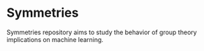# Symmetries

Symmetries repository aims to study the behavior of group theory implications on machine learning.
